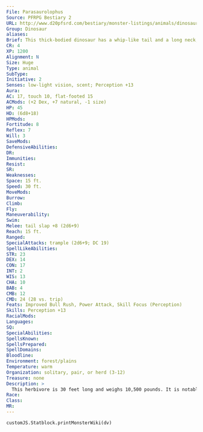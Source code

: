 ```yaml
---
File: Parasaurolophus
Source: PFRPG Bestiary 2
URL: http://www.d20pfsrd.com/bestiary/monster-listings/animals/dinosaur/parasaurolophus
Group: Dinosaur
aliases: 
Brief: This thick-bodied dinosaur has a whip-like tail and a long neck, its head topped by the crest of a backward-curving horn.
CR: 4
XP: 1200
Alignment: N
Size: Huge
Type: animal
SubType: 
Initiative: 2
Senses: low-light vision, scent; Perception +13
Aura: 
AC: 17, touch 10, flat-footed 15
ACMods: (+2 Dex, +7 natural, -1 size)
HP: 45
HD: (6d8+18)
HPMods: 
Fortitude: 8
Reflex: 7
Will: 3
SaveMods: 
DefensiveAbilities: 
DR: 
Immunities: 
Resist: 
SR: 
Weaknesses: 
Space: 15 ft.
Speed: 30 ft.
MoveMods: 
Burrow: 
Climb: 
Fly: 
Maneuverability: 
Swim: 
Melee: tail slap +8 (2d6+9)
Reach: 15 ft.
Ranged: 
SpecialAttacks: trample (2d6+9; DC 19)
SpellLikeAbilities: 
STR: 23
DEX: 14
CON: 17
INT: 2
WIS: 13
CHA: 10
BAB: 4
CMB: 12
CMD: 24 (28 vs. trip)
Feats: Improved Bull Rush, Power Attack, Skill Focus (Perception)
Skills: Perception +13
RacialMods: 
Languages: 
SQ: 
SpecialAbilities: 
SpellsKnown: 
SpellsPrepared: 
SpellDomains: 
Bloodline: 
Environment: forest/plains
Temperature: warm
Organization: solitary, pair, or herd (3-12)
Treasure: none
Description: >
  This herbivore is 30 feet long and weighs 10,500 pounds. It is notable for the long, curved crest atop its skull.  PARASAUROLOPHUS COMPANIONS  Starting Stats: Size Medium; Speed 30 ft.; AC +2 natural armor; Attack tail (1d6); Ability Scores Str 11, Dex 18, Con 9, Int 2, Wis 13, Cha 10; SQ low-light vision, scent.  7th-level Advancement: Size Large; AC +2 natural armor; Attack tail (1d8); Ability Scores Str +8, Dex -2, Con +4; SQ trample (1d8).
Race: 
Class: 
MR: 
---
```

```dataviewjs
customJS.Statblock.printMonsterWiki(dv)
```
